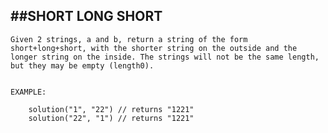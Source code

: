##SHORT LONG SHORT
---

```Given 2 strings, a and b, return a string of the form short+long+short, with the shorter string on the outside and the longer string on the inside. The strings will not be the same length, but they may be empty (length0).```

```

EXAMPLE:

    solution("1", "22") // returns "1221"
    solution("22", "1") // returns "1221"